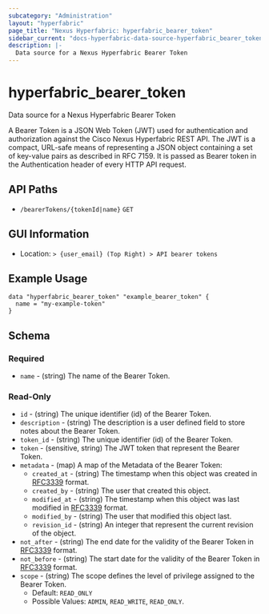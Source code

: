 ```yaml
---
subcategory: "Administration"
layout: "hyperfabric"
page_title: "Nexus Hyperfabric: hyperfabric_bearer_token"
sidebar_current: "docs-hyperfabric-data-source-hyperfabric_bearer_token"
description: |-
  Data source for a Nexus Hyperfabric Bearer Token
---
```


# hyperfabric_bearer_token

Data source for a Nexus Hyperfabric Bearer Token

A Bearer Token is a JSON Web Token (JWT) used for authentication and authorization against the Cisco Nexus Hyperfabric REST API. The JWT is a compact, URL-safe means of representing a JSON object containing a set of key-value pairs as described in RFC 7159. It is passed as Bearer token in the Authentication header of every HTTP API request.

## API Paths ##

* `/bearerTokens/{tokenId|name}` `GET`

## GUI Information ##

* Location: `> {user_email} (Top Right) > API bearer tokens`

## Example Usage ##

```hcl
data "hyperfabric_bearer_token" "example_bearer_token" {
  name = "my-example-token"
}
```

## Schema ##

### Required ###

* `name` - (string) The name of the Bearer Token.

### Read-Only ###

* `id` - (string) The unique identifier (id) of the Bearer Token.
* `description` - (string) The description is a user defined field to store notes about the Bearer Token.
* `token_id` - (string) The unique identifier (id) of the Bearer Token.
* `token` - (sensitive, string) The JWT token that represent the Bearer Token.
* `metadata` - (map) A map of the Metadata of the Bearer Token:
  * `created_at` - (string) The timestamp when this object was created in [RFC3339](https://datatracker.ietf.org/doc/html/rfc3339#section-5.8) format.
  * `created_by` - (string) The user that created this object.
  * `modified_at` - (string) The timestamp when this object was last modified in [RFC3339](https://datatracker.ietf.org/doc/html/rfc3339#section-5.8) format.
  * `modified_by` - (string) The user that modified this object last.
  * `revision_id` - (string) An integer that represent the current revision of the object.
* `not_after` - (string) The end date for the validity of the Bearer Token in [RFC3339](https://datatracker.ietf.org/doc/html/rfc3339#section-5.8) format.
* `not_before` - (string) The start date for the validity of the Bearer Token in [RFC3339](https://datatracker.ietf.org/doc/html/rfc3339#section-5.8) format.
* `scope` - (string) The scope defines the level of privilege assigned to the Bearer Token.
  - Default: `READ_ONLY`
  - Possible Values: `ADMIN`, `READ_WRITE`, `READ_ONLY`.
<!-- * `labels` - (list of strings) A list of user-defined labels that can be used for grouping and filtering objects. -->
<!-- * `annotations` - (list of maps) A list of key-value annotations to store user-defined data including complex data such as JSON.

  #### Required ####

  * `name` - (string) The name used to uniquely identify the annotation.
  * `value` - (string) The value of the annotation.

  #### Optional ####

  * `data_type` - (string) The type of data stored in the value of the annotation.
      - Default: `STRING`
      - Valid Values: `STRING`, `INT32`, `UINT32`, `INT64`, `UINT64`, `BOOL`, `TIME`, `UUID`, `DURATION`, `JSON`. -->
